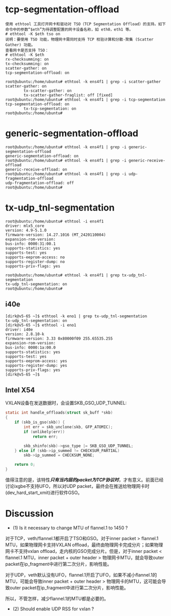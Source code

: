 
# tcp-segmentation-offload
```Text
使用 ethtool 工具打开网卡和驱动对 TSO（TCP Segmentation Offload）的支持。如下命令中的参数“$eth”为待调整配置的网卡设备名称，如 eth0，eth1 等。
# ethtool -K $eth tso on
说明：要使用 TSO 功能，物理网卡需同时支持 TCP 校验计算和分散-聚集 (Scatter Gather) 功能。
查看网卡是否支持 TSO：
# ethtool -K $eth
rx-checksumming: on
tx-checksumming: on
scatter-gather: on
tcp-segmentation-offload: on
```

```
root@ubuntu:/home/ubuntu# ethtool -k ens4f1 | grep -i scatter-gather
scatter-gather: on
        tx-scatter-gather: on
        tx-scatter-gather-fraglist: off [fixed]
root@ubuntu:/home/ubuntu# ethtool -k ens4f1 | grep -i tcp-segmentation
tcp-segmentation-offload: on
        tx-tcp-segmentation: on
root@ubuntu:/home/ubuntu# 
```
# generic-segmentation-offload
```
root@ubuntu:/home/ubuntu# ethtool -k ens4f1 | grep -i generic-segmentation-offload
generic-segmentation-offload: on
root@ubuntu:/home/ubuntu# ethtool -k ens4f1 | grep -i generic-receive-offload
generic-receive-offload: on
root@ubuntu:/home/ubuntu# ethtool -k ens4f1 | grep -i udp-fragmentation-offload
udp-fragmentation-offload: off
root@ubuntu:/home/ubuntu# 
```


# tx-udp_tnl-segmentation

```
root@ubuntu:/home/ubuntu# ethtool -i ens4f1
driver: mlx5_core
version: 4.9-5.1.0
firmware-version: 14.27.1016 (MT_2420110004)
expansion-rom-version: 
bus-info: 0000:31:00.1
supports-statistics: yes
supports-test: yes
supports-eeprom-access: no
supports-register-dump: no
supports-priv-flags: yes
```

```
root@ubuntu:/home/ubuntu# ethtool -k ens4f1 | grep tx-udp_tnl-segmentation
tx-udp_tnl-segmentation: on
root@ubuntu:/home/ubuntu# 
```


## i40e
```
[dirk@v5-65 ~]$ ethtool -k eno1 | grep tx-udp_tnl-segmentation
tx-udp_tnl-segmentation: on
[dirk@v5-65 ~]$ ethtool -i eno1
driver: i40e
version: 2.8.10-k
firmware-version: 3.33 0x80000f09 255.65535.255
expansion-rom-version: 
bus-info: 0000:1a:00.0
supports-statistics: yes
supports-test: yes
supports-eeprom-access: yes
supports-register-dump: yes
supports-priv-flags: yes
[dirk@v5-65 ~]$ 
```
## Intel X54
VXLAN设备在发送数据时，会设置SKB_GSO_UDP_TUNNEL:  
```C
static int handle_offloads(struct sk_buff *skb)
{
	if (skb_is_gso(skb)) {
		int err = skb_unclone(skb, GFP_ATOMIC);
		if (unlikely(err))
			return err;

		skb_shinfo(skb)->gso_type |= SKB_GSO_UDP_TUNNEL;
	} else if (skb->ip_summed != CHECKSUM_PARTIAL)
		skb->ip_summed = CHECKSUM_NONE;

	return 0;
}
```
值得注意的是，该特性***只有当内层的packet为TCP协议时***，才有意义。前面已经讨论ixgbe不支持UFO，所以对UDP packet，最终会在推送给物理网卡时(dev_hard_start_xmit)进行软件GSO。   

# Discussion

* (1) Is it necessary to change MTU of flannel.1 to 1450 ?

对于TCP，veth/flannel.1都开启了TSO和GSO。对于inner packet > flannel.1 MTU，如果物理网卡支持VXLAN offload，最终由物理网卡完成分片；如果物理网卡不支持vxlan offload，走内核的GSO完成分片。但是，对于inner packet < flannel.1 MTU，inner packet + outer header >  物理网卡MTU，就会导致outer packet在ip_fragment中进行第二次分片，影响性能。

对于UDP，veth默认没有UFO，flannel.1开启了UFO，如果不减小flannel.1的MTU，可能会导致inner packet + outer header > 物理网卡的MTU，这可能会导致outer packet在ip_fragment中进行第二次分片，影响性能。

所以，不管怎样，减少flannel.1的MTU都是必要的。

* (2) Should enable UDP RSS for vxlan ?